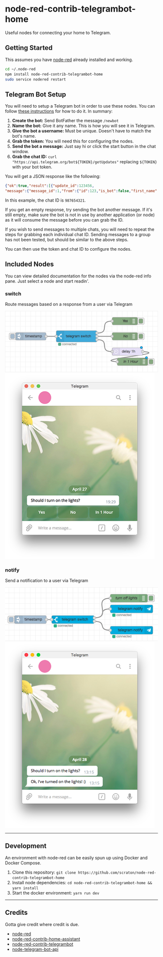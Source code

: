 node-red-contrib-telegrambot-home
=====================================

Useful nodes for connecting your home to Telegram.

## Getting Started

This assumes you have [node-red](http://nodered.org/) already installed and working.

```bash
cd ~/.node-red
npm install node-red-contrib-telegrambot-home
sudo service nodered restart
```

## Telegram Bot Setup

You will need to setup a Telegram bot in order to use these nodes. You can follow [these instructions](https://core.telegram.org/bots#6-botfather) for how to do it. In summary:

1. **Create the bot:** Send BotFather the message `/newbot`
1. **Name the bot:** Give it any name. This is how you will see it in Telegram.
1. **Give the bot a username:** Must be unique. Doesn't have to match the bot's name.
1. **Grab the token:** You will need this for configuring the nodes.
1. **Send the bot a message:** Just say hi or click the start button in the chat window.
1. **Grab the chat ID:** `curl "https://api.telegram.org/bot${TOKEN}/getUpdates"` replacing `${TOKEN}` with your bot token.

You will get a JSON response like the following:

```json
{"ok":true,"result":[{"update_id":123456,
"message":{"message_id":1,"from":{"id":123,"is_bot":false,"first_name":"Your","last_name":"Name","language_code":"en-US"},"chat":{"id":987654321,"first_name":"Your","last_name":"Name","type":"private"},"date":12345678,"text":"/start"}}]}
```

In this example, the chat ID is `987654321`.

If you get an empty response, try sending the bot another message. If it's still empty, make sure the bot is not in use by another application (or node) as it will consume the message before you can grab the ID.

If you wish to send messages to multiple chats, you will need to repeat the steps for grabbing each individual chat ID. Sending messages to a group has not been tested, but should be similar to the above steps.

You can then use the token and chat ID to configure the nodes.

## Included Nodes

You can view detailed documentation for the nodes via the node-red info pane. Just select a node and start readin'.

### switch

Route messages based on a response from a user via Telegram

![](images/TelegramSwitchFlow.png?raw=true "Switch Flow")
![](images/TelegramSwitchBotMessage.png?raw=true "Telegram Message")

### notify

Send a notification to a user via Telegram

![](images/TelegramNotifyFlow.png?raw=true "Notify Flow")
![](images/TelegramNotifyBotMessage.png?raw=true "Telegram Message")

---
## Development

An environment with node-red can be easily spun up using Docker and Docker Compose.

1. Clone this repository:        `git clone https://github.com/scraton/node-red-contrib-telegrambot-home`
1. Install node dependencies:    `cd node-red-contrib-telegrambot-home && yarn install`
1. Start the docker environment: `yarn run dev`

---
## Credits

Gotta give credit where credit is due.

* [node-red](https://github.com/node-red/node-red)
* [node-red-contrib-home-assistant](https://github.com/AYapejian/node-red-contrib-home-assistant)
* [node-red-contrib-telegrambot](https://github.com/windkh/node-red-contrib-telegrambot)
* [node-telegram-bot-api](https://github.com/yagop/node-telegram-bot-api)
